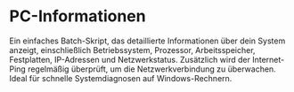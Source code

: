 # PC-Informationen
Ein einfaches Batch-Skript, das detaillierte Informationen über dein System anzeigt, einschließlich Betriebssystem, Prozessor, Arbeitsspeicher, Festplatten, IP-Adressen und Netzwerkstatus. Zusätzlich wird der Internet-Ping regelmäßig überprüft, um die Netzwerkverbindung zu überwachen. Ideal für schnelle Systemdiagnosen auf Windows-Rechnern.
